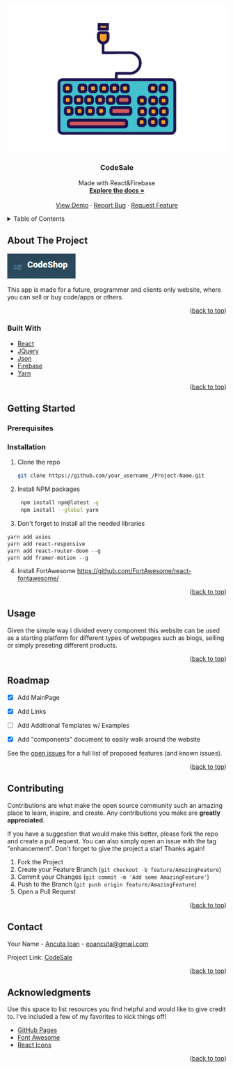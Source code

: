 <div id="top"></div>



<!-- PROJECT SHIELDS -->

<!-- PROJECT LOGO -->
<br />
<div align="center">

![Alt text](https://github.com/AncutaIoan/CodeSale-React-Website/blob/master/logo.png?raw=true "Title")

  <h3 align="center">CodeSale</h3>

  <p align="center">
   Made with React&Firebase
    <br />
    <a href="https://github.com/othneildrew/Best-README-Template"><strong>Explore the docs »</strong></a>
    <br />
    <br />
    <a href="https://github.com/othneildrew/Best-README-Template">View Demo</a>
    ·
    <a href="https://github.com/othneildrew/Best-README-Template/issues">Report Bug</a>
    ·
    <a href="https://github.com/othneildrew/Best-README-Template/issues">Request Feature</a>
  </p>
</div>



<!-- TABLE OF CONTENTS -->
<details>
  <summary>Table of Contents</summary>
  <ol>
    <li>
      <a href="#about-the-project">About The Project</a>
      <ul>
        <li><a href="#built-with">Built With</a></li>
      </ul>
    </li>
    <li>
      <a href="#getting-started">Getting Started</a>
      <ul>
        <li><a href="#prerequisites">Prerequisites</a></li>
        <li><a href="#installation">Installation</a></li>
      </ul>
    </li>
    <li><a href="#usage">Usage</a></li>
    <li><a href="#roadmap">Roadmap</a></li>
    <li><a href="#contributing">Contributing</a></li>
    <li><a href="#license">License</a></li>
    <li><a href="#contact">Contact</a></li>
    <li><a href="#acknowledgments">Acknowledgments</a></li>
  </ol>
</details>



<!-- ABOUT THE PROJECT -->
## About The Project

![Alt text](https://github.com/AncutaIoan/CodeSale-React-Website/blob/master/pictures/namess.png?raw=true "Title")


This app is made for a future, programmer and clients only website, where you can sell or buy code/apps or others.


<p align="right">(<a href="#top">back to top</a>)</p>



### Built With


* [React](https://reactjs.org/)
* [JQuery](https://jquery.com)
* [Json](https://www.json.org/json-en.html)
* [Firebase](https://firebase.google.com)
* [Yarn](https://yarnpkg.com/)
<p align="right">(<a href="#top">back to top</a>)</p>



<!-- GETTING STARTED -->
## Getting Started

### Prerequisites

### Installation


1. Clone the repo
   ```sh
   git clone https://github.com/your_username_/Project-Name.git
   ```
2. Install NPM packages
   ```sh
    npm install npm@latest -g
    npm install --global yarn
   ```
3. Don't forget to install all the needed libraries
  ```
  yarn add axios
  yarn add react-responsive
  yarn add react-router-doom --g
  yarn add framer-motion --g
  ```
4. Install FortAwesome
  https://github.com/FortAwesome/react-fontawesome/
  
<p align="right">(<a href="#top">back to top</a>)</p>



<!-- USAGE EXAMPLES -->
## Usage

Given the simple way i divided every component this website can be used as a starting platform for different types of webpages such as blogs, selling or simply preseting different products.

<p align="right">(<a href="#top">back to top</a>)</p>



<!-- ROADMAP -->
## Roadmap

- [x] Add MainPage
- [x] Add Links
- [ ] Add Additional Templates w/ Examples
- [x] Add "components" document to easily walk around the website


See the [open issues](https://github.com/AncutaIoan/CodeSale-React-Website/issues) for a full list of proposed features (and known issues).

<p align="right">(<a href="#top">back to top</a>)</p>



<!-- CONTRIBUTING -->
## Contributing

Contributions are what make the open source community such an amazing place to learn, inspire, and create. Any contributions you make are **greatly appreciated**.

If you have a suggestion that would make this better, please fork the repo and create a pull request. You can also simply open an issue with the tag "enhancement".
Don't forget to give the project a star! Thanks again!

1. Fork the Project
2. Create your Feature Branch (`git checkout -b feature/AmazingFeature`)
3. Commit your Changes (`git commit -m 'Add some AmazingFeature'`)
4. Push to the Branch (`git push origin feature/AmazingFeature`)
5. Open a Pull Request

<p align="right">(<a href="#top">back to top</a>)</p>





<!-- CONTACT -->
## Contact

Your Name - [Ancuta Ioan](https://www.facebook.com/ioan.ancuta08) - eoancuta@gmail.com

Project Link: [CodeSale](https://github.com/AncutaIoan/CodeSale-React-Website)

<p align="right">(<a href="#top">back to top</a>)</p>



<!-- ACKNOWLEDGMENTS -->
## Acknowledgments

Use this space to list resources you find helpful and would like to give credit to. I've included a few of my favorites to kick things off!

* [GitHub Pages](https://pages.github.com)
* [Font Awesome](https://fontawesome.com)
* [React Icons](https://react-icons.github.io/react-icons/search)

<p align="right">(<a href="#top">back to top</a>)</p>



<!-- MARKDOWN LINKS & IMAGES -->
[linkedin-url]: https://www.linkedin.com/in/ancuta-ioan-1237581ba
[product-screenshot]: pictures
